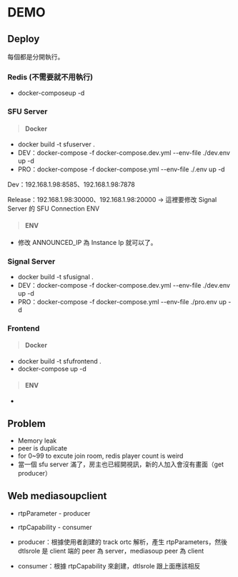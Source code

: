 # DEMO

## Deploy

每個都是分開執行。

### Redis (不需要就不用執行)

- docker-composeup -d

### SFU Server

> #### Docker

- docker build -t sfuserver .
- DEV：docker-compose -f docker-compose.dev.yml --env-file ./dev.env up -d
- PRO：docker-compose -f docker-compose.yml --env-file ./.env up -d

Dev：192.168.1.98:8585、192.168.1.98:7878

Release：192.168.1.98:30000、192.168.1.98:20000 -> 這裡要修改 Signal Server 的 SFU Connection ENV

> #### ENV

- 修改 ANNOUNCED_IP 為 Instance Ip 就可以了。

### Signal Server

- docker build -t sfusignal .
- DEV：docker-compose -f docker-compose.dev.yml --env-file ./dev.env up -d
- PRO：docker-compose -f docker-compose.yml --env-file ./pro.env up -d

### Frontend

> #### Docker

- docker build -t sfufrontend .
- docker-compose up -d

> #### ENV

-

## Problem

- Memory leak
- peer is duplicate
- for 0~99 to excute join room, redis player count is weird
- 當一個 sfu server 滿了，房主也已經開視訊，新的人加入會沒有畫面（get producer）

## Web mediasoupclient

- rtpParameter - producer

- rtpCapability - consumer

- producer：根據使用者創建的 track ortc 解析，產生 rtpParameters，然後 dtlsrole 是 client 端的 peer 為 server，mediasoup peer 為 client

- consumer：根據 rtpCapability 來創建，dtlsrole 跟上面應該相反

